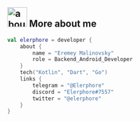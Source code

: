 ## <img width="45" alt="about" src="https://raw.github.com/demiurg906/demiurg906/master/about.png"> More about me
```kotlin
val elerphore = developer {
    about {
        name = "Eremey Malinovsky"
        role = Backend_Android_Developer
    }
    tech("Kotlin", "Dart", "Go")
    links {
        telegram = "@Elerphore"
        discord = "Elerphore#7557"
        twitter = "@elerphore"
    }
}
```
